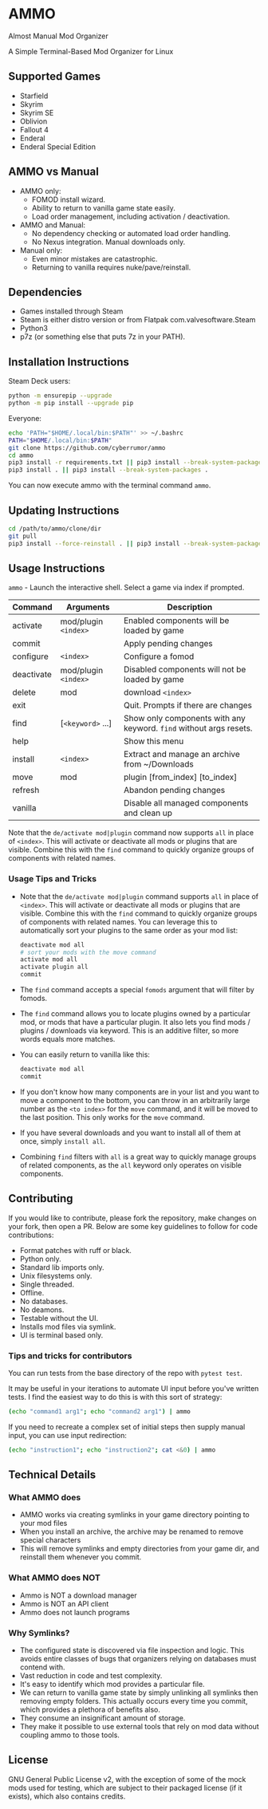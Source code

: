 # AMMO

Almost Manual Mod Organizer

A Simple Terminal-Based Mod Organizer for Linux

## Supported Games

- Starfield
- Skyrim
- Skyrim SE
- Oblivion
- Fallout 4
- Enderal
- Enderal Special Edition

## AMMO vs Manual

- AMMO only:
  - FOMOD install wizard.
  - Ability to return to vanilla game state easily.
  - Load order management, including activation / deactivation.
- AMMO and Manual:
  - No dependency checking or automated load order handling.
  - No Nexus integration. Manual downloads only.
- Manual only:
  - Even minor mistakes are catastrophic.
  - Returning to vanilla requires nuke/pave/reinstall.

## Dependencies

- Games installed through Steam
- Steam is either distro version or from Flatpak com.valvesoftware.Steam
- Python3
- p7z (or something else that puts 7z in your PATH).

## Installation Instructions

Steam Deck users:

```sh
python -m ensurepip --upgrade
python -m pip install --upgrade pip
```

Everyone:

```sh
echo 'PATH="$HOME/.local/bin:$PATH"' >> ~/.bashrc
PATH="$HOME/.local/bin:$PATH"
git clone https://github.com/cyberrumor/ammo
cd ammo
pip3 install -r requirements.txt || pip3 install --break-system-packages -r requirements.txt
pip3 install . || pip3 install --break-system-packages .
```

You can now execute ammo with the terminal command `ammo`.

## Updating Instructions

```sh
cd /path/to/ammo/clone/dir
git pull
pip3 install --force-reinstall . || pip3 install --break-system-packages --force-reinstall .
```

## Usage Instructions

`ammo` - Launch the interactive shell. Select a game via index if prompted.

| Command     | Arguments                           | Description |
|-|-|-|
| activate    | mod/plugin `<index>`                | Enabled components will be loaded by game |
| commit      |                                     | Apply pending changes |
| configure   | `<index>`                           | Configure a fomod |
| deactivate  | mod/plugin `<index>`                | Disabled components will not be loaded by game |
| delete      | mod|download `<index>`              | Removes specified file from the filesystem |
| exit        |                                     | Quit. Prompts if there are changes |
| find        | [`<keyword>` ...]                   | Show only components with any keyword. `find` without args resets.
| help        |                                     | Show this menu |
| install     | `<index>`                           | Extract and manage an archive from ~/Downloads |
| move        | mod|plugin [from_index] [to_index]  | Larger numbers win file conflicts |
| refresh     |                                     | Abandon pending changes |
| vanilla     |                                     | Disable all managed components and clean up |

Note that the `de/activate mod|plugin` command now supports `all` in place of `<index>`.
This will activate or deactivate all mods or plugins that are visible. Combine this
with the `find` command to quickly organize groups of components with related names.

### Usage Tips and Tricks

- Note that the `de/activate mod|plugin` command supports `all` in place of `<index>`.
  This will activate or deactivate all mods or plugins that are visible. Combine this
  with the `find` command to quickly organize groups of components with related names.
  You can leverage this to automatically sort your plugins to the same order as your
  mod list:

    ```bash
    deactivate mod all
    # sort your mods with the move command
    activate mod all
    activate plugin all
    commit
    ```

- The `find` command accepts a special `fomods` argument that will filter by fomods.

- The `find` command allows you to locate plugins owned by a particular mod, or mods
  that have a particular plugin. It also lets you find mods / plugins / downloads via
  keyword. This is an additive filter, so more words equals more matches.

- You can easily return to vanilla like this:
  
  ```bash
  deactivate mod all
  commit
  ```

- If you don't know how many components are in your list and you want to move a
  component to the bottom, you can throw in an arbitrarily large number as the
  `<to index>` for the `move` command, and it will be moved to the last position.
  This only works for the `move` command.

- If you have several downloads and you want to install all of them at once, simply
  `install all`.

- Combining `find` filters with `all` is a great way to quickly manage groups of
  related components, as the `all` keyword only operates on visible components.

## Contributing

If you would like to contribute, please fork the repository, make changes on your fork, then open a PR. Below are some key guidelines to follow for code contributions:

- Format patches with ruff or black.
- Python only.
- Standard lib imports only.
- Unix filesystems only.
- Single threaded.
- Offline.
- No databases.
- No deamons.
- Testable without the UI.
- Installs mod files via symlink.
- UI is terminal based only.

### Tips and tricks for contributors

You can run tests from the base directory of the repo with `pytest test`.

It may be useful in your iterations to automate UI input before you've written
tests. I find the easiest way to do this is with this sort of strategy:

```bash
(echo "command1 arg1"; echo "command2 arg1") | ammo
```

If you need to recreate a complex set of initial steps then supply manual input,
you can use input redirection:

```bash
(echo "instruction1"; echo "instruction2"; cat <&0) | ammo
```

## Technical Details

### What AMMO does

- AMMO works via creating symlinks in your game directory pointing to your mod files
- When you install an archive, the archive may be renamed to remove special characters
- This will remove symlinks and empty directories from your game dir, and reinstall them whenever you commit.

### What AMMO does NOT

- Ammo is NOT a download manager
- Ammo is NOT an API client
- Ammo does not launch programs

### Why Symlinks?

- The configured state is discovered via file inspection and logic. This avoids
  entire classes of bugs that organizers relying on databases must contend with.
- Vast reduction in code and test complexity.
- It's easy to identify which mod provides a particular file.
- We can return to vanilla game state by simply unlinking all symlinks then
  removing empty folders. This actually occurs every time you commit, which
  provides a plethora of benefits also.
- They consume an insignificant amount of storage.
- They make it possible to use external tools that rely on mod data without
  coupling ammo to those tools.

## License

GNU General Public License v2, with the exception of some of the mock mods used for testing,
which are subject to their packaged license (if it exists), which also contains credits.
